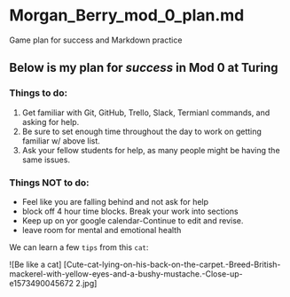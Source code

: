 # Morgan_Berry_mod_0_plan.md
Game plan for success and Markdown practice
## Below is my plan for _success_ in Mod 0 at Turing
### Things to do:
1. Get familiar with Git, GitHub, Trello, Slack, Termianl commands, and asking for help.
2. Be sure to set enough time throughout the day to work on getting familiar w/ above list. 
3. Ask your fellow students for help, as many people might be having the same issues.
### Things NOT to do:
+ Feel like you are falling behind and not ask for help
+ block off 4 hour time blocks.  Break your work into sections
+ Keep up on yor google calendar-Continue to edit and revise.
+ leave room for mental and emotional health

We can learn a few `tips` from this `cat`:

![Be like a cat] [Cute-cat-lying-on-his-back-on-the-carpet.-Breed-British-mackerel-with-yellow-eyes-and-a-bushy-mustache.-Close-up-e1573490045672 2.jpg]
